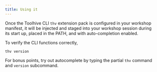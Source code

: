 ```yaml
---
title: Using it
---
```


Once the Toolhive CLI `thv` extension pack is configured in your workshop manifest,
it will be injected and staged into your workshop session during its start up,
placed in the PATH, and with auto-completion enabled.

To verify the CLI functions correctly,

```execute
thv version
```

For bonus points,
try out autocomplete by typing the partial `thv` command and `version` subcommand.
